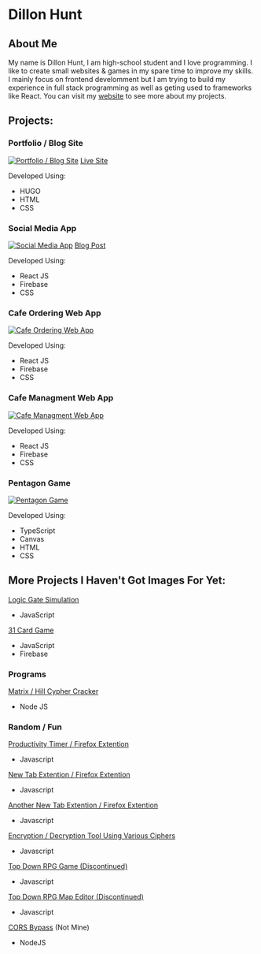 # Dillon Hunt

## About Me
My name is Dillon Hunt, I am high-school student and I love programming. I like to create small websites & games in my spare time to improve my skills. I mainly focus on frontend develomment but I am trying to build my experience in full stack programming as well as geting used to frameworks like React. You can visit my [website](https://dillon-hunt.com) to see more about my projects.

## Projects:

### Portfolio / Blog Site
[![Portfolio / Blog Site](https://user-images.githubusercontent.com/90228106/189116456-b01d2828-d157-4fb9-8b25-42e1c58e9e0f.png)](https://github.com/Dillon-Hunt/dillon-hunt.com)
[Live Site](https://dillon-hunt.com)

Developed Using:
- HUGO
- HTML
- CSS

### Social Media App
[![Social Media App](https://user-images.githubusercontent.com/90228106/189118697-dbf8c331-2dd0-450b-8d4c-dc5cdd543f77.png)](https://github.com/Dillon-Hunt/social-media-platform)
[Blog Post](https://dillon-hunt.com/blog/social-media-app/)

Developed Using:
- React JS
- Firebase
- CSS

### Cafe Ordering Web App
[![Cafe Ordering Web App](https://user-images.githubusercontent.com/90228106/189118078-b06e505c-7895-4d6d-b7c1-2e3eaa27ed81.svg)](https://github.com/Dillon-Hunt/cafe-web-app)

Developed Using:
- React JS
- Firebase
- CSS

### Cafe Managment Web App
[![Cafe Managment Web App](https://user-images.githubusercontent.com/90228106/189120219-f8ba569b-e96b-48d0-a069-b7659a171985.svg)](https://github.com/Dillon-Hunt/cafe-managment-web-app)

Developed Using:
- React JS
- Firebase
- CSS

### Pentagon Game
[![Pentagon Game](https://user-images.githubusercontent.com/90228106/189120887-df3b1b6a-60ac-40c3-a352-90f3001cd873.png)](https://github.com/Dillon-Hunt/pentagon)

Developed Using:
- TypeScript
- Canvas
- HTML
- CSS

## More Projects I Haven't Got Images For Yet:

[Logic Gate Simulation](https://github.com/Dillon-Hunt/logic-gate-simulation)
- JavaScript

[31 Card Game](https://github.com/Dillon-Hunt/31)
- JavaScript
- Firebase

### Programs

[Matrix / Hill Cypher Cracker](https://github.com/Dillon-Hunt/Specialist-Mathematics-2022)
- Node JS

### Random / Fun

[Productivity Timer / Firefox Extention](https://github.com/Dillon-Hunt/Focus-Idle-City)
- Javascript

[New Tab Extention / Firefox Extention](https://github.com/Dillon-Hunt/NewTab)
- Javascript 

[Another New Tab Extention / Firefox Extention](https://github.com/Dillon-Hunt/NewTab-Pastels)
- Javascript 

[Encryption / Decryption Tool Using Various Ciphers](https://github.com/Dillon-Hunt/Encrypt)
- Javascript 

[Top Down RPG Game (Discontinued)](https://github.com/Dillon-Hunt/Top-Down-RPG)
- Javascript

[Top Down RPG Map Editor (Discontinued)](https://github.com/Dillon-Hunt/Top-Down-RPG-Editor)
- Javascript

[CORS Bypass](https://github.com/Dillon-Hunt/cors) (Not Mine)
- NodeJS
